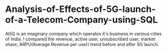 # Analysis-of-Effects-of-5G-launch-of-a-Telecom-Company-using-SQL
AtliQ is an imaginary company which operates it's business in various cities of India. I compared the revenue, active user, unsubscribed user, market share, ARPU(Average Revenue per user) trend before and after 5G launch.
